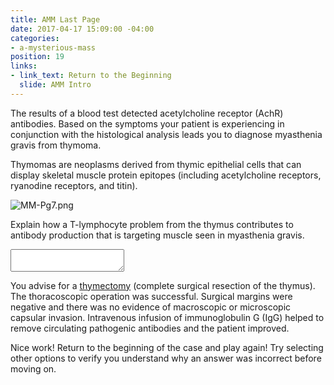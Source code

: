 ```yaml
---
title: AMM Last Page
date: 2017-04-17 15:09:00 -04:00
categories:
- a-mysterious-mass
position: 19
links:
- link_text: Return to the Beginning
  slide: AMM Intro
---
```


The results of a blood test detected acetylcholine receptor (AchR) antibodies. Based on the symptoms your patient is experiencing in conjunction with the histological analysis leads you to diagnose myasthenia gravis from thymoma.

Thymomas are neoplasms derived from thymic epithelial cells that can display skeletal muscle protein epitopes (including acetylcholine receptors, ryanodine receptors, and titin).

![MM-Pg7.png](/uploads/MM-Pg7.png)

Explain how a T-lymphocyte problem from the thymus contributes to antibody production that is targeting muscle seen in myasthenia gravis.

<textarea></textarea>

You advise for a [thymectomy](https://www.youtube.com/watch?v=VylU8SFE6R4) (complete surgical resection of the thymus). The thoracoscopic operation was successful. Surgical margins were negative and there was no evidence of macroscopic or microscopic capsular invasion. Intravenous infusion of immunoglobulin G (IgG) helped to remove circulating pathogenic antibodies and the patient improved.

Nice work! Return to the beginning of the case and play again! Try selecting other options to verify you understand why an answer was incorrect before moving on.